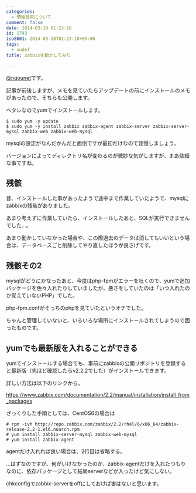 ```yaml
---
categories:
  - 情報技術について
comment: false
date: 2014-03-18 01:23:18
id: 1743
iso8601: 2014-03-18T01:23:18+09:00
tags:
  - undef
title: zabbixを動かしてみた

---
```


<p><a href="https://twitter.com/nqounet">@nqounet</a>です。</p>

<p>記事が前後しますが、メモを見ていたらアップデートの前にインストールのメモがあったので、そちらも公開します。</p>



<p>ヘタレなのでyumでインストールします。</p>

<pre><code>$ sudo yum -y update
$ sudo yum -y install zabbix zabbix-agent zabbix-server zabbix-server-mysql zabbix-web zabbix-web-mysql
</code></pre>

<p>mysqlの設定がなんだかんだと面倒ですが最初だけなので我慢しましょう。</p>

<p>バージョンによってディレクトリ名が変わるのが微妙な気がしますが、まあ些細な事ですね。</p>

<h2>残骸</h2>

<p>昔、インストールした事があったようで途中まで作業していたようで、mysqlにzabbixの残骸がありました。</p>

<p>あまり考えずに作業していたら、インストールしたあと、SQLが実行できませんでした…。</p>

<p>あまり動かしていなかった場合や、この際過去のデータは消してもいいという場合は、データベースごと削除してやり直したほうが良さげです。</p>

<h2>残骸その2</h2>

<p>mysqlがどうにかなったあと、今度はphp-fpmがエラーを吐くので、yumで追加パッケージを色々入れたりしていましたが、悪さをしていたのは「いつ入れたのか覚えていないPHP」でした。</p>

<p>php-fpm.confがそっちのphpを見ていたというオチでした。</p>

<p>ちゃんと管理していないと、いろいろな場所にインストールされてしまうので困ったものです。</p>

<h2>yumでも最新版を入れることができる</h2>

<p>yumでインストールする場合でも、事前にzabbixの公開リポジトリを登録すると最新版（先ほど確認したらv2.2.2でした）がインストールできます。</p>

<p>詳しい方法は以下のリンクから。</p>

<p><a href="https://www.zabbix.com/documentation/2.2/manual/installation/install_from_packages">https://www.zabbix.com/documentation/2.2/manual/installation/install_from_packages</a></p>

<p>ざっくりした手順としては、CentOS6の場合は</p>

<pre><code># rpm -ivh http://repo.zabbix.com/zabbix/2.2/rhel/6/x86_64/zabbix-release-2.2-1.el6.noarch.rpm
# yum install zabbix-server-mysql zabbix-web-mysql
# yum install zabbix-agent
</code></pre>

<p>agentだけ入れれば良い場合は、2行目は省略する。</p>

<p>…はずなのですが、何がいけなかったのか、zabbix-agentだけを入れたつもりなのに、依存パッケージとして結局serverなどが入ったけど気にしない。</p>

<p>chkconfigでzabbix-serverをoffにしておけば害はないと思います。</p>
    	